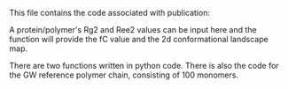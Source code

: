 
This file contains the code associated with publication:

A protein/polymer's Rg2 and Ree2 values can be input here and the function will provide the fC value and the 2d conformational landscape map.

There are two functions written in python code. There is also the code for the GW reference polymer chain, consisting of 100 monomers.


